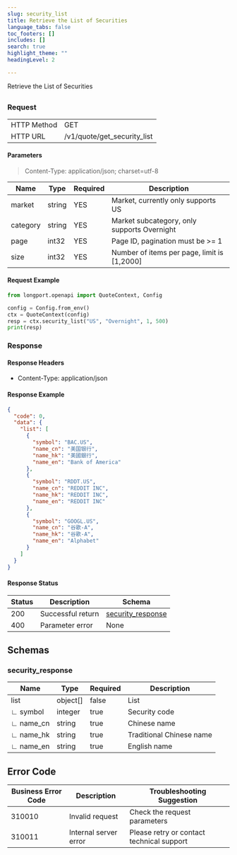 ```yaml
---
slug: security_list
title: Retrieve the List of Securities
language_tabs: false
toc_footers: []
includes: []
search: true
highlight_theme: ""
headingLevel: 2

---
```


Retrieve the List of Securities

## 

### Request

<table className="http-basic">
<tbody>
<tr><td className="http-basic-key">HTTP Method</td><td>GET</td></tr>
<tr><td className="http-basic-key">HTTP URL</td><td>/v1/quote/get_security_list
</td></tr>
</tbody>
</table>

#### Parameters

> Content-Type: application/json; charset=utf-8

| Name     | Type   | Required | Description                                 |
| -------- | ------ | -------- | ------------------------------------------- |
| market   | string | YES      | Market, currently only supports US          |
| category | string | YES      | Market subcategory, only supports Overnight |
| page     | int32  | YES      | Page ID, pagination must be >= 1            |
| size     | int32  | YES      | Number of items per page, limit is [1,2000] |

#### Request Example

```python
from longport.openapi import QuoteContext, Config

config = Config.from_env()
ctx = QuoteContext(config)
resp = ctx.security_list("US", "Overnight", 1, 500)
print(resp)
```

### Response

#### Response Headers

- Content-Type: application/json

#### Response Example

```json
{
  "code": 0,
  "data": {
    "list": [
      {
        "symbol": "BAC.US",
        "name_cn": "美国银行",
        "name_hk": "美國銀行",
        "name_en": "Bank of America"
      },
      {
        "symbol": "RDDT.US",
        "name_cn": "REDDIT INC",
        "name_hk": "REDDIT INC",
        "name_en": "REDDIT INC"
      },
      {
        "symbol": "GOOGL.US",
        "name_cn": "谷歌-A",
        "name_hk": "谷歌-A",
        "name_en": "Alphabet"
      }
    ]
  }
}
```

#### Response Status

| Status | Description       | Schema                                      |
| ------ | ----------------- | ------------------------------------------- |
| 200    | Successful return | [security_response](#get_security_list_rsp) |
| 400    | Parameter error   | None                                        |

<aside className="success">
</aside>

## Schemas

### security_response

<a id="get_security_list_rsp"></a>

| Name      | Type     | Required | Description              |
| --------- | -------- | -------- | ------------------------ |
| list      | object[] | false    | List                     |
| ∟ symbol  | integer  | true     | Security code            |
| ∟ name_cn | string   | true     | Chinese name             |
| ∟ name_hk | string   | true     | Traditional Chinese name |
| ∟ name_en | string   | true     | English name             |


## Error Code

| Business Error Code | Description           | Troubleshooting Suggestion                |
| ------------------- | --------------------- | ----------------------------------------- |
| 310010              | Invalid request       | Check the request parameters              |
| 310011              | Internal server error | Please retry or contact technical support |